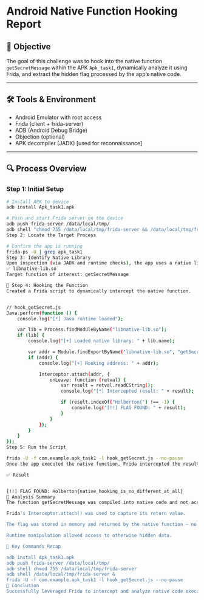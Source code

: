 # Android Native Function Hooking Report

## 🎯 Objective

The goal of this challenge was to hook into the native function `getSecretMessage` within the APK `Apk_task1`, dynamically analyze it using Frida, and extract the hidden flag processed by the app’s native code.

---

## 🛠️ Tools & Environment

- Android Emulator with root access
- Frida (client + frida-server)
- ADB (Android Debug Bridge)
- Objection (optional)
- APK decompiler (JADX) [used for reconnaissance]

---

## 🔍 Process Overview

### Step 1: Initial Setup
```bash
# Install APK to device
adb install Apk_task1.apk

# Push and start Frida server on the device
adb push frida-server /data/local/tmp/
adb shell "chmod 755 /data/local/tmp/frida-server && /data/local/tmp/frida-server &"
Step 2: Locate the Target Process

# Confirm the app is running
frida-ps -U | grep apk_task1
Step 3: Identify Native Library
Upon inspection (via JADX and runtime checks), the app uses a native library:
✅ libnative-lib.so
Target function of interest: getSecretMessage

🧬 Step 4: Hooking the Function
Created a Frida script to dynamically intercept the native function.


// hook_getSecret.js
Java.perform(function () {
    console.log("[*] Java runtime loaded");

    var lib = Process.findModuleByName("libnative-lib.so");
    if (lib) {
        console.log("[+] Loaded native library: " + lib.name);

        var addr = Module.findExportByName("libnative-lib.so", "getSecretMessage");
        if (addr) {
            console.log("[+] Hooking address: " + addr);

            Interceptor.attach(addr, {
                onLeave: function (retval) {
                    var result = retval.readCString();
                    console.log("[*] Intercepted result: " + result);

                    if (result.indexOf("Holberton{") !== -1) {
                        console.log("[!!] FLAG FOUND: " + result);
                    }
                }
            });
        }
    }
});
Step 5: Run the Script

frida -U -f com.example.apk_task1 -l hook_getSecret.js --no-pause
Once the app executed the native function, Frida intercepted the result and printed it to the terminal.

✅ Result


[!!] FLAG FOUND: Holberton{native_hooking_is_no_different_at_all}
🔎 Analysis Summary
The function getSecretMessage was compiled into native code and not accessible via standard Java method hooking.

Frida's Interceptor.attach() was used to capture its return value.

The flag was stored in memory and returned by the native function — no UI interaction was needed.

Runtime manipulation allowed access to otherwise hidden data.

🧪 Key Commands Recap

adb install Apk_task1.apk
adb push frida-server /data/local/tmp/
adb shell chmod 755 /data/local/tmp/frida-server
adb shell /data/local/tmp/frida-server &
frida -U -f com.example.apk_task1 -l hook_getSecret.js --no-pause
🧾 Conclusion
Successfully leveraged Frida to intercept and analyze native code execution in a live Android application. This demonstrates the power of dynamic analysis in uncovering hidden flags and bypassing static code limitations. The technique is especially useful for black-box testing when source code is unavailable.